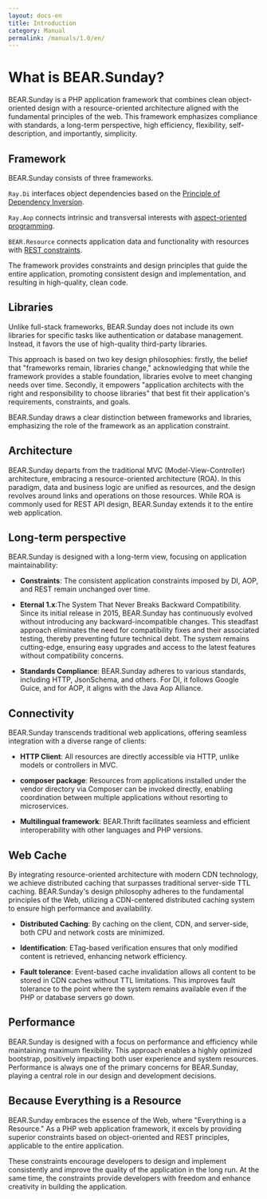 ```yaml
---
layout: docs-en
title: Introduction
category: Manual
permalink: /manuals/1.0/en/
---
```


# What is BEAR.Sunday?

BEAR.Sunday is a PHP application framework that combines clean object-oriented design with a resource-oriented architecture aligned with the fundamental principles of the web. This framework emphasizes compliance with standards, a long-term perspective, high efficiency, flexibility, self-description, and importantly, simplicity.

## Framework

BEAR.Sunday consists of three frameworks.

`Ray.Di` interfaces object dependencies based on the [Principle of Dependency Inversion](http://en.wikipedia.org/wiki/Dependency_inversion_principle).

`Ray.Aop` connects intrinsic and transversal interests with [aspect-oriented programming](http://en.wikipedia.org/wiki/Aspect-oriented_programming).

`BEAR.Resource` connects application data and functionality with resources with [REST constraints](https://en.wikipedia.org/wiki/Representational_state_transfer).

The framework provides constraints and design principles that guide the entire application, promoting consistent design and implementation, and resulting in high-quality, clean code.

## Libraries

Unlike full-stack frameworks, BEAR.Sunday does not include its own libraries for specific tasks like authentication or database management. Instead, it favors the use of high-quality third-party libraries.

This approach is based on two key design philosophies: firstly, the belief that "frameworks remain, libraries change," acknowledging that while the framework provides a stable foundation, libraries evolve to meet changing needs over time. Secondly, it empowers "application architects with the right and responsibility to choose libraries" that best fit their application's requirements, constraints, and goals.

BEAR.Sunday draws a clear distinction between frameworks and libraries, emphasizing the role of the framework as an application constraint.

## Architecture

BEAR.Sunday departs from the traditional MVC (Model-View-Controller) architecture, embracing a resource-oriented architecture (ROA). In this paradigm, data and business logic are unified as resources, and the design revolves around links and operations on those resources. While ROA is commonly used for REST API design, BEAR.Sunday extends it to the entire web application.

## Long-term perspective

BEAR.Sunday is designed with a long-term view, focusing on application maintainability:

- **Constraints**: The consistent application constraints imposed by DI, AOP, and REST remain unchanged over time.

- **Eternal 1.x**:The System That Never Breaks Backward Compatibility. Since its initial release in 2015, BEAR.Sunday has continuously evolved without introducing any backward-incompatible changes. This steadfast approach eliminates the need for compatibility fixes and their associated testing, thereby preventing future technical debt. The system remains cutting-edge, ensuring easy upgrades and access to the latest features without compatibility concerns.

- **Standards Compliance**: BEAR.Sunday adheres to various standards, including HTTP, JsonSchema, and others. For DI, it follows Google Guice, and for AOP, it aligns with the Java Aop Alliance.

## Connectivity

BEAR.Sunday transcends traditional web applications, offering seamless integration with a diverse range of clients:

- **HTTP Client**: All resources are directly accessible via HTTP, unlike models or controllers in MVC.

- **composer package**: Resources from applications installed under the vendor directory via Composer can be invoked directly, enabling coordination between multiple applications without resorting to microservices.

- **Multilingual framework**: BEAR.Thrift facilitates seamless and efficient interoperability with other languages and PHP versions.

## Web Cache

By integrating resource-oriented architecture with modern CDN technology, we achieve distributed caching that surpasses traditional server-side TTL caching. BEAR.Sunday's design philosophy adheres to the fundamental principles of the Web, utilizing a CDN-centered distributed caching system to ensure high performance and availability.

- **Distributed Caching**: By caching on the client, CDN, and server-side, both CPU and network costs are minimized.

- **Identification**: ETag-based verification ensures that only modified content is retrieved, enhancing network efficiency.

- **Fault tolerance**: Event-based cache invalidation allows all content to be stored in CDN caches without TTL limitations. This improves fault tolerance to the point where the system remains available even if the PHP or database servers go down.


## Performance

BEAR.Sunday is designed with a focus on performance and efficiency while maintaining maximum flexibility. This approach enables a highly optimized bootstrap, positively impacting both user experience and system resources. Performance is always one of the primary concerns for BEAR.Sunday, playing a central role in our design and development decisions.

## Because Everything is a Resource

BEAR.Sunday embraces the essence of the Web, where "Everything is a Resource." As a PHP web application framework, it excels by providing superior constraints based on object-oriented and REST principles, applicable to the entire application.

These constraints encourage developers to design and implement consistently and improve the quality of the application in the long run. At the same time, the constraints provide developers with freedom and enhance creativity in building the application.
